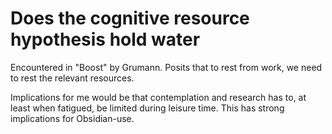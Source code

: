 # Does the cognitive resource hypothesis hold water
Encountered in "Boost" by Grumann. Posits that to rest from work, we need to rest the relevant resources.

Implications for me would be that contemplation and research has to, at least when fatigued, be limited during leisure time. This has strong implications for Obsidian-use.

<!-- #Life -->

<!-- {BearID:F98A8A00-824A-4F9B-8CBC-EB24B5F66981-15756-00001303585AF36D} -->
